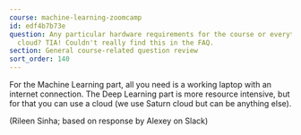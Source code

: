 ```yaml
---
course: machine-learning-zoomcamp
id: edf4b7b73e
question: Any particular hardware requirements for the course or everything is mostly
  cloud? TIA! Couldn't really find this in the FAQ.
section: General course-related question review
sort_order: 140
---
```


For the Machine Learning part, all you need is a working laptop with an internet connection. The Deep Learning part is more resource intensive, but for that you can use a cloud (we use Saturn cloud but can be anything else).

(Rileen Sinha; based on response by Alexey on Slack)


